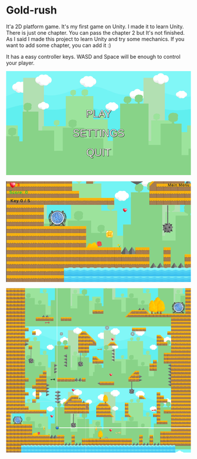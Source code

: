 # Gold-rush
It'a 2D platform game. It's my first game on Unity. I made it to learn Unity. There is just one chapter. You can pass the chapter 2 but It's not finished. 
As I said I made this project to learn Unity and try some mechanics. If you want to add some chapter, you can add it :)


It has a easy controller keys. WASD and Space will be enough to control your player.


![](Images/mainmenu.png ) </br>

![](Images/chapter1.png ) </br>

![](Images/wholemap.png ) </br>
